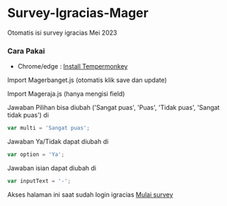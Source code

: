 # Survey-Igracias-Mager
Otomatis isi survey igracias Mei 2023

### Cara Pakai

* Chrome/edge : [Install Tempermonkey](https://chrome.google.com/webstore/detail/tampermonkey/dhdgffkkebhmkfjojejmpbldmpobfkfo?hl=en)

Import Magerbanget.js (otomatis klik save dan update)

Import Mageraja.js (hanya mengisi field)

Jawaban Pilihan bisa diubah ('Sangat puas', 'Puas', 'Tidak puas', 'Sangat tidak puas') di
```javascript
var multi = 'Sangat puas';
```

Jawaban Ya/Tidak dapat diubah di
```javascript
var option = 'Ya';
```

Jawaban isian dapat diubah di
```javascript
var inputText = '-';
```

Akses halaman ini saat sudah login igracias
[Mulai survey](https://igracias.telkomuniversity.ac.id/survey/index.php)
